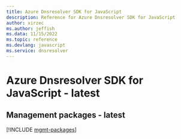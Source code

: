 ```yaml
---
title: Azure Dnsresolver SDK for JavaScript
description: Reference for Azure Dnsresolver SDK for JavaScript
author: xirzec
ms.author: jeffish
ms.data: 11/15/2022
ms.topic: reference
ms.devlang: javascript
ms.service: dnsresolver
---
```

# Azure Dnsresolver SDK for JavaScript - latest

## Management packages - latest
[!INCLUDE [mgmt-packages](dnsresolver-mgmt-index.md)]
